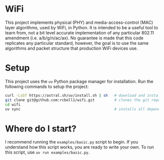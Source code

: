 # WiFi

This project implements physical (PHY) and media-access-control (MAC) layer algorithms, used by WiFi, in Python. It is intended to be a useful tool to learn from, not a bit level accurate implementation of any particular 802.11 amendment (i.e. a/b/g/n/ac/ax). No guarantee is made that this code replicates any particular standard, however, the goal is to use the same algorithms and packet structure that production WiFi devices use.

# Setup

This project uses the `uv` Python package manager for installation. Run the following commands to setup the project:

```bash
curl -LsSf https://astral.sh/uv/install.sh | sh   # download and install uv
git clone git@github.com:rcbell1/wifi.git         # clones the git repo
cd wifi
uv sync                                           # installs all dependencies

```

# Where do I start?

I recommend running the `examples/basic.py` script to begin. If you understand how this script works, you are ready to write your own. To run this script, use `uv run examples/basic.py`.

